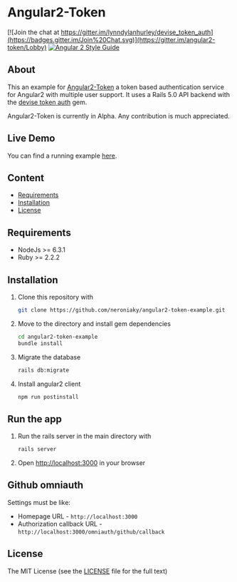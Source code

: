 # Angular2-Token
[![Join the chat at https://gitter.im/lynndylanhurley/devise_token_auth](https://badges.gitter.im/Join%20Chat.svg)](https://gitter.im/angular2-token/Lobby)
[![Angular 2 Style Guide](https://mgechev.github.io/angular2-style-guide/images/badge.svg)](https://angular.io/styleguide)

## About
This an example for [Angular2-Token](https://github.com/neroniaky/angular2-token) a token based authentication service for Angular2 with multiple user support.
It uses a Rails 5.0 API backend with the [devise token auth](https://github.com/lynndylanhurley/devise_token_auth) gem.

Angular2-Token is currently in Alpha. Any contribution is much appreciated.

## Live Demo
You can find a running example [here](https://angular2-token.herokuapp.com/).

## Content
- [Requirements](#requirements)
- [Installation](#installation)
- [License](#license)

## Requirements

- NodeJs >= 6.3.1
- Ruby >= 2.2.2

## Installation
1. Clone this repository with
    ```bash
    git clone https://github.com/neroniaky/angular2-token-example.git
    ```

2. Move to the directory and install gem dependencies
    ```bash
    cd angular2-token-example
    bundle install
    ```

3. Migrate the database
    ```bash
    rails db:migrate
    ```

4. Install angular2 client
    ```bash
    npm run postinstall
    ```

## Run the app

1. Run the rails server in the main directory with
    ```bash
    rails server
    ```

2. Open [http://localhost:3000](http://localhost:3000) in your browser

## Github omniauth
Settings must be like:
- Homepage URL - `http://localhost:3000`
- Authorization callback URL - `http://localhost:3000/omniauth/github/callback`

## License
The MIT License (see the [LICENSE](https://github.com/neroniaky/angular2-token-example/blob/master/LICENSE) file for the full text)
